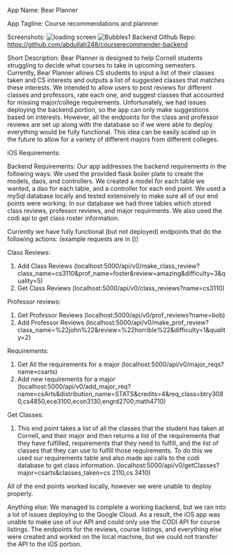App Name: Bear Planner

App Tagline: Course recommendations and plannner 

Screenshots:
![loading screen](https://i.imgur.com/YRb51LL.png)
![Bubbles1](https://i.imgur.com/lXtSzt7.png)
Backend Github Repo: https://github.com/abdullah248/courserecommender-backend

Short Description: Bear Planner is designed to help Cornell students struggling to decide what courses to take in upcoming semesters. Currently, Bear Planner allows CS students to input a list of their classes taken and CS interests and outputs a list of suggested classes that matches these interests. We intended to allow users to post reviews for different classes and professors, rate each one, and suggest classes that accounted for missing major/college requirements. Unfortunately, we had issues deploying the backend portion, so the app can only make suggestions based on interests. However, all the endpoints for the class and professor reviews are set up along with the database so if we were able to deploy everything would be fully functional. This idea can be easily scaled up in the future to allow for a variety of different majors from different colleges.

iOS Requirements:


Backend Requirements: 
Our app addresses the backend requirements in the following ways: We used the provided flask boiler plate
to create the models, daos, and controllers. We created a model for each table we wanted, a dao for each table, and a controller for each end point. We used a mySql database locally and tested extensively to make sure all of our end points were working. In our database we had three tables which stored class reviews, professor reviews, and major requirments. We also used the codi api to get class roster information.

Currently we have fully functional (but not deployed) endpoints that do the following actions: (example requests are in ())

Class Reviews:
1. Add Class Reviews (localhost:5000/api/v0/make_class_review?class_name=cs3110&prof_name=foster&review=amazing&difficulty=3&quality=5)
2. Get Class Reviews (localhost:5000/api/v0/class_reviews?name=cs3110)

Professor reviews:
1. Get Professor Reviews (localhost:5000/api/v0/prof_reviews?name=bob)
2. Add Professor Reviews (localhost:5000/api/v0/make_prof_review?class_name=%22john%22&review=%22horrible%22&difficulty=1&quality=2)

Requirements:
1. Get All the requirements for a major (localhost:5000/api/v0/major_reqs?name=csarts)
2. Add new requirements for a major (localhost:5000/api/v0/add_major_req?name=csArts&distribution_name=STATS&credits=4&req_class=btry3080,cs4850,ece3100,econ3130,engrd2700,math4710)


Get Classes:
1. This end point takes a list of all the classes that the student has taken at Cornell, and their major and then returns a list of the requirements that they have fulfilled, requirements that they need to fulfill, and the list of classes that they can use to fulfill those requirements. To do this we used our requirements table and also made api calls to the codi database to get class information.  (localhost:5000/api/v0/getClasses?major=csarts&classes_taken=cs 2110,cs 3410)

All of the end points worked locally, however we were unable to deploy properly.


Anything else: We managed to complete a working backend, but we ran into a lot of issues deploying to the Google Cloud. As a result, the iOS app was unable to make use of our API and could only use the CODI API for course listings. The endpoints for the reviews, course listings, and everything else were created and worked on the local machine, but we could not transfer the API to the iOS portion. 



